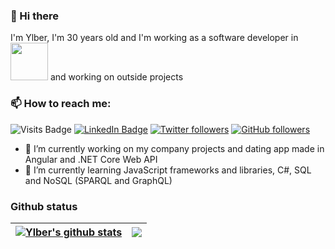 ### 👋 Hi there

I'm Ylber, I'm 30 years old and I'm working as a software developer in <a href="https://ecolog-international.com/" target="_blank"><img src="https://ecolog-international.com/wp-content/uploads/2019/11/logo.svg" width="60" /></a> and working on outside projects

### 📫 How to reach me:

![Visits Badge](https://badges.pufler.dev/visits/ylberxhambazi/ylberxhambazi?logo=GitHub&color=blueviolet&style=flat-square)
[![LinkedIn Badge](https://img.shields.io/badge/LinkedIn-Profile-informational?style=flat-square&logo=linkedin&logoColor=white&color=blue)](https://www.linkedin.com/in/ylberxhambazi/)
[![Twitter followers](https://img.shields.io/twitter/follow/ylberxhambazi?label=ylberxhambazi&logo=twitter&color=blue&style=flat-square)](https://twitter.com/ylberxhambazi)
[![GitHub followers](https://img.shields.io/github/followers/ylberxhambazi?color=black&label=ylberxhambazi&logo=GitHub&style=flat-square)](https://github.com/ylberxhambazi)

<!--
**ylberxhambazi/ylberxhambazi** is a ✨ _special_ ✨ repository because its `README.md` (this file) appears on your GitHub profile.

Here are some ideas to get you started:
-->

- 🔭 I’m currently working on my company projects and dating app made in Angular and .NET Core Web API
- 🌱 I’m currently learning JavaScript frameworks and libraries, C#, SQL and NoSQL (SPARQL and GraphQL)
<!--- 👯 I’m looking to collaborate on ...
- 🤔 I’m looking for help with ...
- 💬 Ask me about ...
- ...
- 😄 Pronouns: ...
- ⚡ Fun fact: ...
  -->

### Github status

| <a href="https://github.com/ylberxhambazi/"><img align="center" src="https://github-readme-stats.vercel.app/api?username=ylberxhambazi&theme=graywhite&show_icons=true&count_private=true" alt="Ylber's github stats" /></a> | <a href="https://github.com/ylberxhambazi/"><img align="center" src="https://github-readme-stats.vercel.app/api/top-langs/?username=ylberxhambazi&hide=php&theme=graywhite" /></a> |
| ---------------------------------------------------------------------------------------------------------------------------------------------------------------------------------------------------------------------------- | ---------------------------------------------------------------------------------------------------------------------------------------------------------------------------------- |

<!--
<img src="https://github-readme-stats.vercel.app/api?username=ylberxhambazi&theme=graywhite&show_icons=true&count_private=true" />
<img src="https://github-readme-streak-stats.herokuapp.com/?user=ylberxhambazi&theme=default&hide_border=true" />
<img src="https://github-readme-stats.vercel.app/api/top-langs/?username=ylberxhambazi&hide=php&theme=graywhite" />-->
